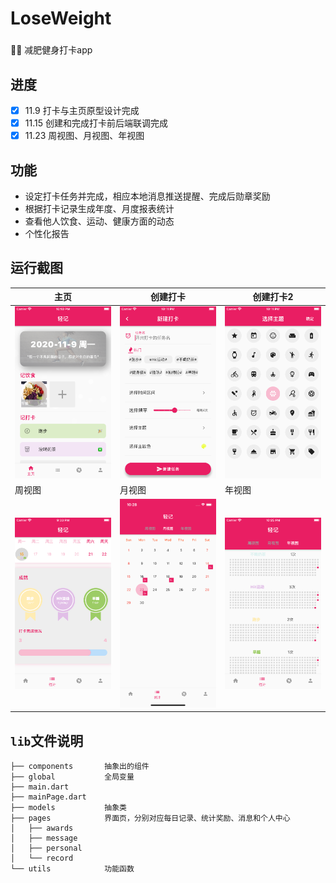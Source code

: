 # LoseWeight
###
🏃‍♀️ 减肥健身打卡app

## 进度
 - [x] 11.9 打卡与主页原型设计完成
 - [x] 11.15 创建和完成打卡前后端联调完成
 - [x] 11.23 周视图、月视图、年视图

## 功能
* 设定打卡任务并完成，相应本地消息推送提醒、完成后勋章奖励
* 根据打卡记录生成年度、月度报表统计
* 查看他人饮食、运动、健康方面的动态
* 个性化报告

## 运行截图

主页 | 创建打卡 | 创建打卡2
 -|-|-
 ![sh1](https://github.com/WxxShirley/LoseWeight/blob/master/README.assets/WechatIMG177.png)|![sh2](https://github.com/WxxShirley/LoseWeight/blob/master/README.assets/WechatIMG178.png)|![sh3](https://github.com/WxxShirley/LoseWeight/blob/master/README.assets/WechatIMG179.png)
周视图 | 月视图 | 年视图
![sh4](https://github.com/WxxShirley/LoseWeight/blob/master/README.assets/WechatIMG189.png) | ![sh5](https://github.com/WxxShirley/LoseWeight/blob/master/README.assets/WechatIMG219.png) | ![sh6](https://github.com/WxxShirley/LoseWeight/blob/master/README.assets/WechatIMG194.png)


## `lib`文件说明
```
├── components       抽象出的组件
├── global           全局变量
├── main.dart
├── mainPage.dart
├── models           抽象类
├── pages            界面页，分别对应每日记录、统计奖励、消息和个人中心
│   ├── awards
│   ├── message
│   ├── personal
│   └── record
└── utils            功能函数
```

